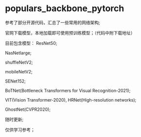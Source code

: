 # populars_backbone_pytorch
参考了部分开源代码，汇总了一些常用的网络架构;

官网下载模型，本地加载即可使用预训练模型；（代码中附下载地址）

目前包含模型：
ResNet50;

NasNetlarge; 

shuffleNetV2; 

mobileNetV2; 

SENet152; 

BoTNet(Bottleneck Transformers for Visual Recognition-2021); 

VIT(Vision Transformer-2020), HRNet(High-resolution networks);

GhostNet(CVPR2020);

随时更新;

仅供学习参考；
